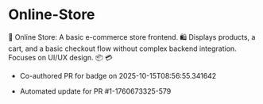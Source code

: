 # Online-Store
🛒 Online Store: A basic e-commerce store frontend. 🛍️ Displays products, a cart, and a basic checkout flow without complex backend integration. Focuses on UI/UX design. 📦 💳


- Co-authored PR for badge on 2025-10-15T08:56:55.341642

- Automated update for PR #1-1760673325-579